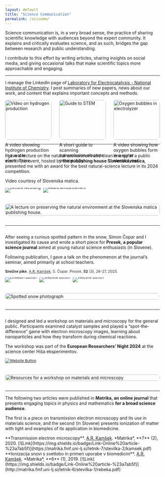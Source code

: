 ```yaml
---
layout: default
title: "Science Communication"
permalink: /scicomm/
---
```


<style>
  /* Flip only on desktop so the second row shows image | text there,
     while mobile keeps text → image for readability. */
  @media (min-width: 900px) {
    .flip-on-desktop { flex-direction: row-reverse; }
  }
</style>

Science communication is, in a very broad sense, the practice of sharing scientific knowledge with audiences beyond the expert community. It explains and critically evaluates science, and as such, bridges the gap between research and public understanding. 

I contribute to this effort by writing articles, sharing insights on social media, and giving occasional talks that make scientific topics more approachable and engaging.

---

I manage the LinkedIn page of [Laboratory for Electrocatalysis - National Institute of Chemistry](https://www.linkedin.com/company/electrocat-lab/). I post summaries of new papers, news about our work, and content that explains important concepts and methods. 


<div style="display: flex; flex-wrap: wrap; gap: 1rem; justify-content: space-between;">

  <!-- Featured Post 1 -->
  <div style="flex: 1 1 30%; max-width: 30%;">
    <a href="https://www.linkedin.com/feed/update/urn:li:activity:7343168674108702721/" target="_blank" rel="noopener noreferrer">
      <img src="/assets/img/250624 HER video thumbnail.png" alt="Video on hydrogen production" style="width: 100%; border-radius: 8px;" />
    </a>
    <p style="margin-top: 0.5rem; font-size: 0.9rem;">
      A video showing hydrogen production in a water electrolyzer. 
    </p>
  </div>

  <!-- Featured Post 2 -->
  <div style="flex: 1 1 30%; max-width: 30%;">
    <a href="https://www.linkedin.com/feed/update/urn:li:activity:7353348162410942464/" target="_blank" rel="noopener noreferrer">
      <img src="/assets/img/250722 STEM carousel preview.png" alt="Guide to STEM" style="width: 100%; border-radius: 8px;" />
    </a>
    <p style="margin-top: 0.5rem; font-size: 0.9rem;">
      A short guide to scanning transmission electron microscopy.
    </p>
  </div>

  <!-- Featured Post 3 -->
  <div style="flex: 1 1 30%; max-width: 30%;">
    <a href="https://www.linkedin.com/feed/update/urn:li:activity:7348689909118840835/" target="_blank" rel="noopener noreferrer">
      <img src="/assets/img/250709 OER video thumbnail.png" alt="Oxygen bubbles in electrolyzer" style="width: 100%; border-radius: 8px;" />
    </a>
    <p style="margin-top: 0.5rem; font-size: 0.9rem;">
      A video showing how oxygen bubbles form in a water electrolyzer.
    </p>
  </div>

</div>

---

<div class="flip-on-desktop" style="display: flex; flex-wrap: wrap; gap: 1.5rem; align-items: flex-start; margin-bottom: 2rem;">
  <!-- Left column (text first in DOM so mobile shows text above image) -->
  <div style="flex: 1.3; min-width: 280px;">
    <p>I gave a lecture on the natural environment and clean energy at a public event. The event, hosted by <b>the publishing house Slovenska matica</b>, presented me with an award for the best natural-science lecture in its 2024 competition. </p>
    <p>Video courtesy of Slovenska matica.</p>
    <p style="font-size: 0.85em; color: #333;">
      <span style="display: inline-flex; gap: .5rem; vertical-align: middle;">
        <a href="https://youtu.be/OIx4RC_QkdE?si=BnTuHjOZLyhPndKc&t=3286"
          style="text-decoration: none; display: inline-block; line-height: 0;">
          <img src="https://img.shields.io/badge/Link-Lecture%20recording-%23AB895F" alt="Lecture recording">
        </a>
        <a href="https://www.slovenska-matica.si/rezultati-natecajev-za-mlade-ob-160-letnici-slovenske-matice/"
         style="text-decoration: none; display: inline-block; line-height: 0;">
          <img src="https://img.shields.io/badge/Link-Award%20announcement-%23AB895F" alt="Award announcement">
        </a>
      </span>
    </p>
  </div>

  <!-- Right column (image) -->
  <div style="flex: 1; min-width: 280px;">
    <a href="https://youtu.be/OIx4RC_QkdE?si=BnTuHjOZLyhPndKc&t=3286">
      <img src="/assets/img/slovenska-matica.jpg"
     alt="A lecture on preserving the natural environment at the Slovenska matica publishing house."
     style="width: min(80vw, 100%); height: auto; display: block; margin-inline: auto; border-radius: 8px;">
    </a>
  </div>
</div>

---

<div style="display: flex; flex-wrap: wrap; gap: 1.5rem; align-items: center; margin-bottom: 2rem;">
  <!-- Left column -->
  <div style="flex: 1.3; min-width: 280px;">
    <p>After seeing a curious spotted pattern in the snow, Simon Čopar and I investigated its cause and wrote a short piece for <b>Presek, a popular science journal</b> aimed at young natural science enthusiasts (in Slovene). </p>
    <p>Following publication, I gave a talk on the phenomenon at the journal’s seminar, aimed primarily at school teachers. </p>
    <p style="font-size: 0.85em; color: #333;">
      <b>Snežne pike</b>. <u>A.R. Kamšek</u>, S. Čopar. <i>Presek</i>, <b>52</b> (3), 26-27, 2025. 
    </p>
    <p style="font-size: 0.85em; color: #333;">
  <span style="display: inline-flex; gap: .5rem; vertical-align: middle;">
    <a href="https://www.linkedin.com/feed/update/urn:li:activity:7307710277716774913/"
       style="text-decoration: none; display: inline-block; line-height: 0;">
      <img src="https://img.shields.io/badge/View%20Post-LinkedIn-blue" alt="LinkedIn Button">
    </a>
    <a href="http://www.presek.si/arhiv.php?letnik=52&stevilka=3/"
       style="text-decoration: none; display: inline-block; line-height: 0;">
      <img src="https://img.shields.io/badge/Link-Journal%20website-%23AB895F" alt="Website Button">
    </a>
    <a href="https://www.dmfa.si/ODrustvu/NovicaPrikaz.aspx?itemid=892"
       style="text-decoration: none; display: inline-block; line-height: 0;">
      <img src="https://img.shields.io/badge/Link-Seminar%20website-%23AB895F" alt="Website Button">
    </a>
  </span>
</p>
  </div>

  <!-- Right column -->
  <div style="flex: 1; min-width: 280px;">
    <a href="https://www.linkedin.com/feed/update/urn:li:activity:7307710277716774913">
      <img src="/assets/img/fotografija-pike-landscape.jpg"
     alt="Spotted snow photograph"
     style="width: min(80vw, 100%); height: auto; display: block; margin-inline: auto; border-radius: 8px;">
    </a>
  </div>
</div>

---

<div class="flip-on-desktop" style="display: flex; flex-wrap: wrap; gap: 1.5rem; align-items: flex-start; margin-bottom: 2rem;">
  <!-- Left column (text first in DOM so mobile shows text above image) -->
  <div style="flex: 1.3; min-width: 280px;">
    <p>I designed and led a workshop on materials and microscopy for the general public. Participants examined catalyst samples and played a &ldquo;spot-the-difference&rdquo; game with electron microscopy images, learning about nanoparticles and how they transform during chemical reactions.</p>
    <p>The workshop was part of the <b>European Researchers’ Night 2024</b> at the science center Hiša eksperimentov.</p>
    <p style="font-size: 0.85em; color: #333;">
      <a href="https://www.nocmoc.eu/2024.html">
        <img src="https://img.shields.io/badge/Link-Event%20website-%23AB895F" alt="Website Button">
      </a>
    </p>
  </div>

  <!-- Right column (image) -->
  <div style="flex: 1; min-width: 280px;">
    <a href="https://www.nocmoc.eu/2024.html">
      <img src="/assets/img/he-delavnica.jpg"
     alt="Resources for a workshop on materials and microscopy"
     style="width: min(80vw, 100%); height: auto; display: block; margin-inline: auto; border-radius: 8px;">
    </a>
  </div>
</div>

---

The following two articles were published in **Matrika, an online journal** that presents engaging topics in physics and mathematics **for a broad science audience**. 

The first is a piece on transmission electron microscopy and its use in materials science, and the second (in Slovene) presents ionization of matter with light and examples of its application in biomedicine.

<span class="reference">
**Transmission electron microscopy**. 
<u>A.R. Kamšek</u>. *Matrika*, **7** (2), 2020.
  [![Link](https://img.shields.io/badge/Link-Online%20article-%23a7ab5f)](https://matrika.fmf.uni-lj.si/letnik-7/stevilka-2/kamsek.pdf)
</span>

<span class="reference">
**Ionizacija snovi s svetlobo in primeri uporabe v biomedicini**. 
<u>A.R. Kamšek</u>. *Matrika*, **6** (1), 2019.
  [![Link](https://img.shields.io/badge/Link-Online%20article-%23a7ab5f)](http://matrika.fmf.uni-lj.si/letnik-6/stevilka-1/rebeka.pdf)
</span>
